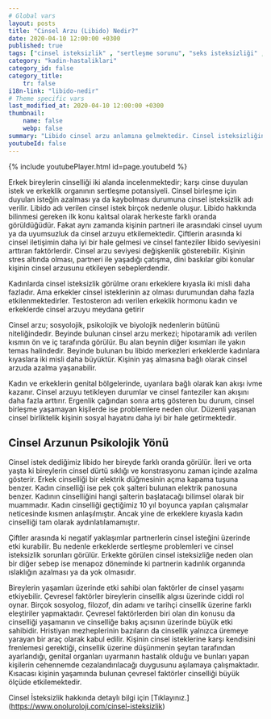 ```yaml
---
# Global vars
layout: posts
title: "Cinsel Arzu (Libido) Nedir?"
date: 2020-04-10 12:00:00 +0300
published: true
tags: ["cinsel isteksizlik" , "sertleşme sorunu", "seks isteksizliği" , "az libido" , "düşük libido", "cinsel isteksizlik sebebi" , "cinsel isteksizlik nedeni" , "cinsel isteksizlik tedavi" , "iktidarsızlık" , "cinsel isteksizlik ilaç" , "cinsel isteksizlik hormon" , "erkek cinsel isteksizliği" , "kadın cinsel isteksizlik" , "cinsel isteksizlik çözüm" , "cinsel isteksizlik sorun" , "cinsel isteksizlik nedir" , "cinsel isteksizlik nasıl giderilir" , "cinsel isteksizlik niye olur"]
category: "kadin-hastaliklari"
category_id: false
category_title:
    tr: false
i18n-link: "libido-nedir"
# Theme specific vars
last_modified_at: 2020-04-10 12:00:00 +0300
thumbnail:
    name: false
    webp: false
summary: "Libido cinsel arzu anlamına gelmektedir. Cinsel isteksizliğin birçok nedeni vardır. Genelde partnerler beraber muayene edilmelidir. Tedavi sebebe yöneliktir. Makalemizde cinsel isteksizlik detaylıca anlatılmaktadır."
youtubeId: false
---
```

{% include youtubePlayer.html id=page.youtubeId %}




Erkek bireylerin cinselliği iki alanda incelenmektedir; karşı cinse duyulan istek ve erkeklik organının sertleşme potansiyeli. Cinsel birleşme için duyulan isteğin azalması ya da kaybolması durumuna cinsel isteksizlik adı verilir. Libido adı verilen cinsel istek birçok nedenle oluşur. Libido hakkında bilinmesi gereken ilk konu kalıtsal olarak herkeste farklı oranda görüldüğüdür. Fakat aynı zamanda kişinin partneri ile arasındaki cinsel uyum ya da uyumsuzluk da cinsel arzuyu etkilemektedir. Çiftlerin arasında ki cinsel iletişimin daha iyi bir hale gelmesi ve cinsel fanteziler libido seviyesini arttıran faktörlerdir. Cinsel arzu seviyesi değişkenlik gösterebilir. Kişinin stres altında olması, partneri ile yaşadığı çatışma, dini baskılar gibi konular kişinin cinsel arzusunu etkileyen sebeplerdendir.

Kadınlarda cinsel isteksizlik görülme oranı erkeklere kıyasla iki misli daha fazladır. Ama erkekler cinsel isteklerinin az olması durumundan daha fazla etkilenmektedirler. Testosteron adı verilen erkeklik hormonu kadın ve erkeklerde cinsel arzuyu meydana getirir

Cinsel arzu; sosyolojik, psikolojik ve biyolojik nedenlerin bütünü niteliğindedir. Beyinde bulunan cinsel arzu merkezi; hipotaramik adı verilen kısmın ön ve iç tarafında görülür. Bu alan beynin diğer kısımları ile yakın temas halindedir. Beyinde bulunan bu libido merkezleri erkeklerde kadınlara kıyaslara iki misli daha büyüktür. Kişinin yaş almasına bağlı olarak cinsel arzuda azalma yaşanabilir.

Kadın ve erkeklerin genital bölgelerinde, uyarılara bağlı olarak kan akışı ivme kazanır. Cinsel arzuyu tetikleyen durumlar ve cinsel fanteziler kan akışını daha fazla arttırır. Ergenlik çağından sonra artış gösteren bu durum, cinsel birleşme yaşamayan kişilerde ise problemlere neden olur. Düzenli yaşanan cinsel birliktelik kişinin sosyal hayatını daha iyi bir hale getirmektedir.

## Cinsel Arzunun Psikolojik Yönü

Cinsel istek dediğimiz libido her bireyde farklı oranda görülür. İleri ve orta yaşta ki bireylerin cinsel dürtü sıklığı ve konstrasyonu zaman içinde azalma gösterir. Erkek cinselliği bir elektrik düğmesinin açma kapama tuşuna benzer. Kadın cinselliği ise pek çok şalteri bulunan elektrik panosuna benzer. Kadının cinselliğini hangi şalterin başlatacağı bilimsel olarak bir muammadır. Kadın cinselliği geçtiğimiz 10 yıl boyunca yapılan çalışmalar neticesinde kısmen anlaşılmıştır. Ancak yine de erkeklere kıyasla kadın cinselliği tam olarak aydınlatılamamıştır.

Çiftler arasında ki negatif yaklaşımlar partnerlerin cinsel isteğini üzerinde etki kurabilir. Bu nedenle erkeklerde sertleşme problemleri ve cinsel isteksizlik sorunları görülür. Erkekte görülen cinsel isteksizliğe neden olan bir diğer sebep ise menapoz döneminde ki partnerin kadınlık organında ıslaklığın azalması ya da yok olmasıdır.

Bireylerin yaşamları üzerinde etki sahibi olan faktörler de cinsel yaşamı etkiyebilir. Çevresel faktörler bireylerin cinsellik algısı üzerinde ciddi rol oynar. Birçok sosyolog, filozof, din adamı ve tarihçi cinsellik üzerine farklı eleştiriler yapmaktadır. Çevresel faktörlerden biri olan din konusu da cinselliği yaşamanın ve cinselliğe bakış açısının üzerinde büyük etki sahibidir. Hristiyan mezheplerinin bazıların da cinsellik yalnızca üremeye yarayan bir araç olarak kabul edilir. Kişinin cinsel isteklerine karşı kendisini frenlemesi gerektiği, cinsellik üzerine düşünmenin şeytan tarafından ayarlandığı, genital organları uyarmanın hastalık olduğu ve bunları yapan kişilerin cehennemde cezalandırılacağı duygusunu aşılamaya çalışmaktadır. Kısacası kişinin yaşamında bulunan çevresel faktörler cinselliği büyük ölçüde etkilemektedir.


Cinsel İsteksizlik hakkında detaylı bilgi için [Tıklayınız.] (https://www.onoluroloji.com/cinsel-isteksizlik)

